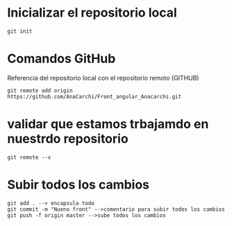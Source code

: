 # Inicializar el repositorio local
```
git init
```

# Comandos GitHub
Referencia del repositorio local con el repositorio remoto  (GITHUB)
````
git remote add origin https://github.com/AnaCarchi/Front_angular_Anacarchi.git
````
# validar que estamos trbajamdo en nuestrdo repositorio
```
git remote --v
```
# Subir todos los cambios
```
git add . --> encapsula todo 
git commit -m "Nueno front" -->comentario para subir todos los cambios
git push -f origin master -->sube todos los cambios
```
